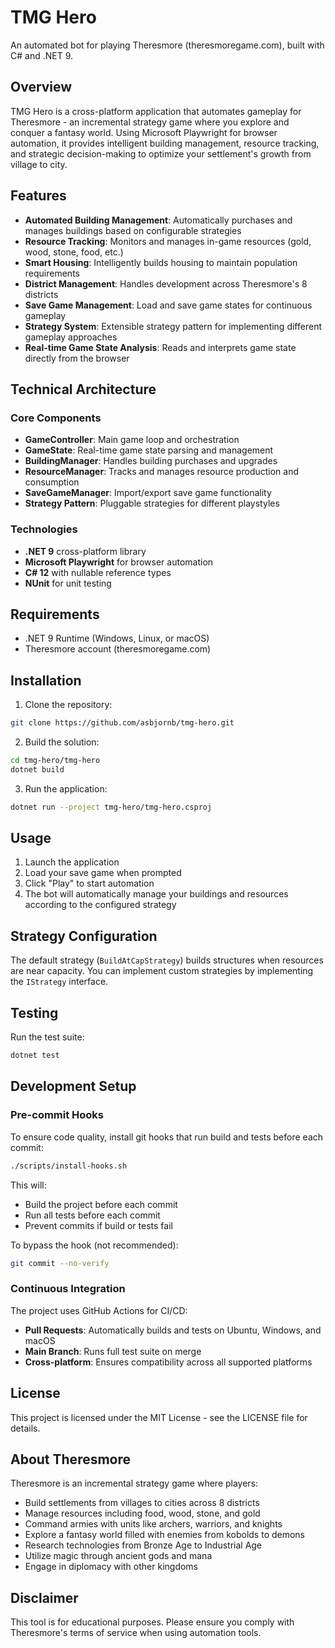 # TMG Hero

An automated bot for playing Theresmore (theresmoregame.com), built with C# and .NET 9.

## Overview

TMG Hero is a cross-platform application that automates gameplay for Theresmore - an incremental strategy game where you explore and conquer a fantasy world. Using Microsoft Playwright for browser automation, it provides intelligent building management, resource tracking, and strategic decision-making to optimize your settlement's growth from village to city.

## Features

- **Automated Building Management**: Automatically purchases and manages buildings based on configurable strategies
- **Resource Tracking**: Monitors and manages in-game resources (gold, wood, stone, food, etc.)
- **Smart Housing**: Intelligently builds housing to maintain population requirements
- **District Management**: Handles development across Theresmore's 8 districts
- **Save Game Management**: Load and save game states for continuous gameplay
- **Strategy System**: Extensible strategy pattern for implementing different gameplay approaches
- **Real-time Game State Analysis**: Reads and interprets game state directly from the browser

## Technical Architecture

### Core Components

- **GameController**: Main game loop and orchestration
- **GameState**: Real-time game state parsing and management
- **BuildingManager**: Handles building purchases and upgrades
- **ResourceManager**: Tracks and manages resource production and consumption
- **SaveGameManager**: Import/export save game functionality
- **Strategy Pattern**: Pluggable strategies for different playstyles

### Technologies

- **.NET 9** cross-platform library
- **Microsoft Playwright** for browser automation
- **C# 12** with nullable reference types
- **NUnit** for unit testing

## Requirements

- .NET 9 Runtime (Windows, Linux, or macOS)
- Theresmore account (theresmoregame.com)

## Installation

1. Clone the repository:
```bash
git clone https://github.com/asbjornb/tmg-hero.git
```

2. Build the solution:
```bash
cd tmg-hero/tmg-hero
dotnet build
```

3. Run the application:
```bash
dotnet run --project tmg-hero/tmg-hero.csproj
```

## Usage

1. Launch the application
2. Load your save game when prompted
3. Click "Play" to start automation
4. The bot will automatically manage your buildings and resources according to the configured strategy

## Strategy Configuration

The default strategy (`BuildAtCapStrategy`) builds structures when resources are near capacity. You can implement custom strategies by implementing the `IStrategy` interface.

## Testing

Run the test suite:
```bash
dotnet test
```

## Development Setup

### Pre-commit Hooks

To ensure code quality, install git hooks that run build and tests before each commit:

```bash
./scripts/install-hooks.sh
```

This will:
- Build the project before each commit
- Run all tests before each commit
- Prevent commits if build or tests fail

To bypass the hook (not recommended):
```bash
git commit --no-verify
```

### Continuous Integration

The project uses GitHub Actions for CI/CD:
- **Pull Requests**: Automatically builds and tests on Ubuntu, Windows, and macOS
- **Main Branch**: Runs full test suite on merge
- **Cross-platform**: Ensures compatibility across all supported platforms

## License

This project is licensed under the MIT License - see the LICENSE file for details.

## About Theresmore

Theresmore is an incremental strategy game where players:
- Build settlements from villages to cities across 8 districts
- Manage resources including food, wood, stone, and gold
- Command armies with units like archers, warriors, and knights
- Explore a fantasy world filled with enemies from kobolds to demons
- Research technologies from Bronze Age to Industrial Age
- Utilize magic through ancient gods and mana
- Engage in diplomacy with other kingdoms

## Disclaimer

This tool is for educational purposes. Please ensure you comply with Theresmore's terms of service when using automation tools.